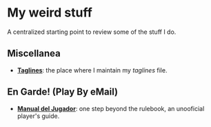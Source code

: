 # My weird stuff
A centralized starting point to review some of the stuff I do.

## Miscellanea
- [**Taglines**](https://shipyard.thefreebay.net/Kishpa/taglines): the place where I maintain my *taglines* file.

## En Garde! (Play By eMail)
- [**Manual del Jugador**](https://shipyard.thefreebay.net/engarde/preux-playersguide): one step beyond the rulebook, an unooficial player's guide.
